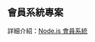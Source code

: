 ## 會員系統專案

詳細介紹：[Node.js 會員系統](https://medium.com/@chixxyy/node-js-%E6%9C%83%E5%93%A1%E7%B3%BB%E7%B5%B1-55c05d5a5f1e)